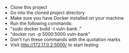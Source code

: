 - Clone this project
- Go into the cloned project directory
- Make sure you have Docker installed on your machine
- Run the following commands:
- "sudo docker build -t vuln-bank ."
- "docker run -p 5000:5000 vuln-bank"
- Don't run these commands with the quotation marks
- Visit http://172.17.0.2:5000/ to start testing
